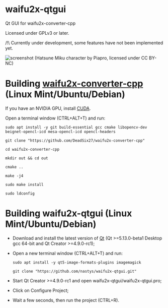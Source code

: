 # waifu2x-qtgui
Qt GUI for waifu2x-converter-cpp

Licensed under GPLv3 or later.

/!\ Currently under development, some features have not been implemented yet.

![screenshot](https://github.com/nastys/waifu2x-qtgui/raw/master/screenshot.png)
(Hatsune Miku character by Piapro, licensed under CC BY-NC)

# Building [waifu2x-converter-cpp](https://github.com/DeadSix27/waifu2x-converter-cpp) (Linux Mint/Ubuntu/Debian)
If you have an NVIDIA GPU, install [CUDA](https://developer.nvidia.com/cuda-downloads?target_os=Linux&target_arch=x86_64&target_distro=Ubuntu).

Open a terminal window (CTRL+ALT+T) and run:
    
    sudo apt install -y git build-essential gcc cmake libopencv-dev beignet-opencl-icd mesa-opencl-icd opencl-headers
    
    git clone "https://github.com/DeadSix27/waifu2x-converter-cpp"
    
    cd waifu2x-converter-cpp
    
    mkdir out && cd out
    
    cmake ..
    
    make -j4
    
    sudo make install
    
    sudo ldconfig

# Building waifu2x-qtgui (Linux Mint/Ubuntu/Debian)
- Download and install the latest version of [Qt](https://www.qt.io/download) \(Qt >=5.13.0-beta1 Desktop gcc 64-bit and Qt Creator >=4.9.0-rc1\);
- Open a new terminal window (CTRL+ALT+T) and run:
    
      sudo apt install -y qt5-image-formats-plugins imagemagick
    
      git clone "https://github.com/nastys/waifu2x-qtgui.git"
    
- Start Qt Creator >=4.9.0-rc1 and open waifu2x-qtgui/waifu2x-qtgui.pro;
- Click on Configure Project;
- Wait a few seconds, then run the project (CTRL+R).
